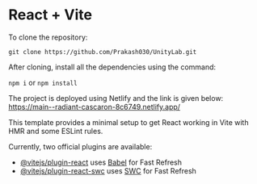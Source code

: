 # React + Vite

To clone the repository: 

`git clone https://github.com/Prakash030/UnityLab.git`

After cloning, install all the dependencies using the command: 

`npm i`
or 
`npm install`

The project is deployed using Netlify and the link is given below:
https://main--radiant-cascaron-8c6749.netlify.app/

This template provides a minimal setup to get React working in Vite with HMR and some ESLint rules.

Currently, two official plugins are available:

- [@vitejs/plugin-react](https://github.com/vitejs/vite-plugin-react/blob/main/packages/plugin-react/README.md) uses [Babel](https://babeljs.io/) for Fast Refresh
- [@vitejs/plugin-react-swc](https://github.com/vitejs/vite-plugin-react-swc) uses [SWC](https://swc.rs/) for Fast Refresh
